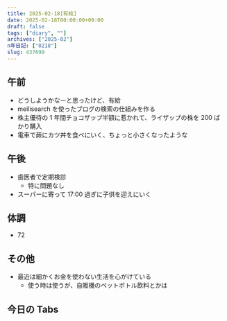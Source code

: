 ```yaml
---
title: 2025-02-18[有給]
date: 2025-02-18T00:00:00+09:00
draft: false
tags: ["diary", ""]
archives: ["2025-02"]
n年日記: ["0218"]
slug: 437699
---
```


## 午前

- どうしようかなーと思ったけど、有給
- meilisearch を使ったブログの検索の仕組みを作る
- 株主優待の 1 年間チョコザップ半額に惹かれて、ライザップの株を 200 ばかり購入
- 電車で蕨にカツ丼を食べにいく、ちょっと小さくなったような

## 午後

- 歯医者で定期検診
  - 特に問題なし
- スーパーに寄って 17:00 過ぎに子供を迎えにいく

## 体調

- 72

## その他

- 最近は細かくお金を使わない生活を心がけている
  - 使う時は使うが、自販機のペットボトル飲料とかは

## 今日の Tabs
